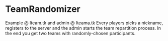 ﻿# TeamRandomizer
Example @ lteam.tk and admin @ lteama.tk
Every players picks a nickname, registers to the server
and the admin starts the team repartition process.
In the end you get two teams with randomly-chosen participants.
